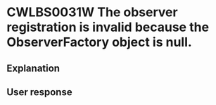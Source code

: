 # CWLBS0031W The observer registration is invalid because the ObserverFactory object is null.

## Explanation

## User response